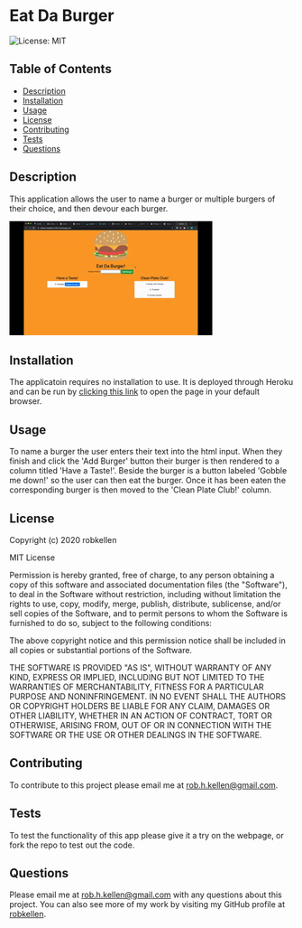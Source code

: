 
# Eat Da Burger
![License: MIT](https://img.shields.io/badge/License-MIT-green.svg)
  
## Table of Contents
- [Description](#description)
- [Installation](#installation)
- [Usage](#usage)
- [License](#license)
- [Contributing](#contributing)
- [Tests](#tests)
- [Questions](#questions)
    
  
## Description
This application allows the user to name a burger or multiple burgers of their choice, and then devour each burger.  

![Eat Da Burger GIF](EatDaBurger.gif)


## Installation 
The applicatoin requires no installation to use.  It is deployed through Heroku and can be run by [clicking this link](https://intense-headland-97651.herokuapp.com/) to open the page in your default browser.

## Usage
To name a burger the user enters their text into the html input.  When they finish and click the 'Add Burger' button their burger is then rendered to a column titled 'Have a Taste!'. Beside the burger is a button labeled 'Gobble me down!' so the user can then eat the burger.  Once it has been eaten the corresponding burger is then moved to the 'Clean Plate Club!' column.  

## License
Copyright (c) 2020 robkellen
  
MIT License
    
Permission is hereby granted, free of charge, to any person obtaining a copy of this software and associated documentation files (the "Software"), to deal in the Software without restriction, including without limitation the rights to use, copy, modify, merge, publish, distribute, sublicense, and/or sell copies of the Software, and to permit persons to whom the Software is furnished to do so, subject to the following conditions:
    
The above copyright notice and this permission notice shall be included in all copies or substantial portions of the Software.
  
THE SOFTWARE IS PROVIDED "AS IS", WITHOUT WARRANTY OF ANY KIND, EXPRESS OR IMPLIED, INCLUDING BUT NOT LIMITED TO THE WARRANTIES OF MERCHANTABILITY, FITNESS FOR A PARTICULAR PURPOSE AND NONINFRINGEMENT. IN NO EVENT SHALL THE AUTHORS OR COPYRIGHT HOLDERS BE LIABLE FOR ANY CLAIM, DAMAGES OR OTHER LIABILITY, WHETHER IN AN ACTION OF CONTRACT, TORT OR OTHERWISE, ARISING FROM, OUT OF OR IN CONNECTION WITH THE SOFTWARE OR THE USE OR OTHER DEALINGS IN THE SOFTWARE.

## Contributing
To contribute to this project please email me at rob.h.kellen@gmail.com.

## Tests
To test the functionality of this app please give it a try on the webpage, or fork the repo to test out the code.  
  
## Questions
Please email me at rob.h.kellen@gmail.com with any questions about this project.  You can also see more of my work by visiting my GitHub profile at [robkellen](https://github.com{userName}).

